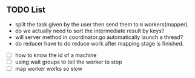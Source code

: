 ## TODO List

- split the task given by the user then send them to `N` workers(mapper).
- do we actually need to sort the intermediate result by keys?
- will server method in coordinator.go automatically launch a thread?
- do reducer have to do reduce work after mapping stage is finished.

- [ ] how to know the id of a machine
- [ ] using wait groups to tell the worker to stop
- [ ] map worker works so slow